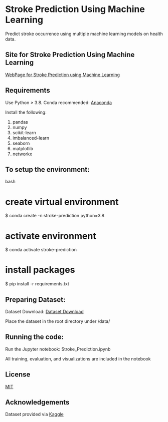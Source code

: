 # Stroke Prediction Using Machine Learning

Predict stroke occurrence using multiple machine learning models on health data.

## Site for Stroke Prediction Using Machine Learning 

[WebPage for Stroke Prediction using Machine Learning](https://sidd4800.github.io/Stroke_Prediction/)

## Requirements

Use Python ≥ 3.8. Conda recommended: [Anaconda](https://docs.anaconda.com/anaconda/install/linux/)

Install the following:
1. pandas
2. numpy
3. scikit-learn
4. imbalanced-learn
5. seaborn
6. matplotlib
7. networkx


## To setup the environment:

bash
# create virtual environment 
$ conda create -n stroke-prediction python=3.8

# activate environment 
$ conda activate stroke-prediction

# install packages 
$ pip install -r requirements.txt


## Preparing Dataset:

Dataset Download: [Dataset Download](https://www.kaggle.com/datasets/fedesoriano/stroke-prediction-dataset)

Place the dataset in the root directory under /data/

## Running the code:
Run the Jupyter notebook: Stroke_Prediction.ipynb

All training, evaluation, and visualizations are included in the notebook

## License

[MIT](https://choosealicense.com/licenses/mit/)

## Acknowledgements 
Dataset provided via [Kaggle](https://www.kaggle.com/)
